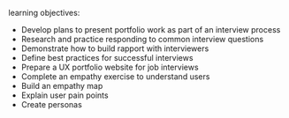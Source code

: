 learning objectives:

- Develop plans to present portfolio work as part of an interview process
- Research and practice responding to common interview questions
- Demonstrate how to build rapport with interviewers
- Define best practices for successful interviews
- Prepare a UX portfolio website for job interviews
- Complete an empathy exercise to understand users
- Build an empathy map
- Explain user pain points
- Create personas
